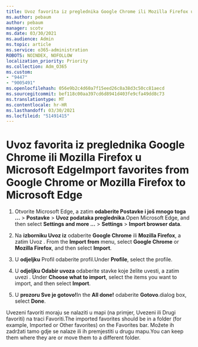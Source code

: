 ```yaml
---
title: Uvoz favorita iz preglednika Google Chrome ili Mozilla Firefox u Microsoft Edge
ms.author: pebaum
author: pebaum
manager: scotv
ms.date: 03/30/2021
ms.audience: Admin
ms.topic: article
ms.service: o365-administration
ROBOTS: NOINDEX, NOFOLLOW
localization_priority: Priority
ms.collection: Adm_O365
ms.custom:
- "9447"
- "9005491"
ms.openlocfilehash: 056e9b2c4d60a7f15eed26c8a38d3c50cc81aecd
ms.sourcegitcommit: bef118c00aa397cd6d8941d403fe9cfa49dd8c73
ms.translationtype: MT
ms.contentlocale: hr-HR
ms.lasthandoff: 03/30/2021
ms.locfileid: "51491415"
---
```

# <a name="import-favorites-from-google-chrome-or-mozilla-firefox-to-microsoft-edge"></a><span data-ttu-id="cd096-102">Uvoz favorita iz preglednika Google Chrome ili Mozilla Firefox u Microsoft Edge</span><span class="sxs-lookup"><span data-stu-id="cd096-102">Import favorites from Google Chrome or Mozilla Firefox to Microsoft Edge</span></span>

1. <span data-ttu-id="cd096-103">Otvorite Microsoft Edge, a zatim **odaberite Postavke i još mnogo toga ...**  >  **Postavke**  >  **Uvoz podataka preglednika**.</span><span class="sxs-lookup"><span data-stu-id="cd096-103">Open Microsoft Edge, and then select **Settings and more ...** > **Settings** > **Import browser data**.</span></span>

1. <span data-ttu-id="cd096-104">Na **izborniku Uvoz iz** odaberite **Google Chrome** ili **Mozilla Firefox**, a zatim Uvoz . </span><span class="sxs-lookup"><span data-stu-id="cd096-104">From the **Import from** menu, select **Google Chrome** or **Mozilla Firefox**, and then select **Import**.</span></span>

1. <span data-ttu-id="cd096-105">U **odjeljku** Profil odaberite profil.</span><span class="sxs-lookup"><span data-stu-id="cd096-105">Under **Profile**, select the profile.</span></span>

1. <span data-ttu-id="cd096-106">U **odjeljku Odabir uvoza** odaberite stavke koje želite uvesti, a zatim uvezi . </span><span class="sxs-lookup"><span data-stu-id="cd096-106">Under **Choose what to import**, select the items you want to import, and then select **Import**.</span></span>

1. <span data-ttu-id="cd096-107">U **prozoru Sve je gotovo!**</span><span class="sxs-lookup"><span data-stu-id="cd096-107">In the **All done!**</span></span> <span data-ttu-id="cd096-108">odaberite **Gotovo**.</span><span class="sxs-lookup"><span data-stu-id="cd096-108">dialog box, select **Done**.</span></span>

<span data-ttu-id="cd096-109">Uvezeni favoriti moraju se nalaziti u mapi (na primjer, Uvezeni ili Drugi favoriti) na traci Favoriti.</span><span class="sxs-lookup"><span data-stu-id="cd096-109">The imported favorites should be in a folder (for example, Imported or Other favorites) on the Favorites bar.</span></span> <span data-ttu-id="cd096-110">Možete ih zadržati tamo gdje se nalaze ili ih premjestiti u drugu mapu.</span><span class="sxs-lookup"><span data-stu-id="cd096-110">You can keep them where they are or move them to a different folder.</span></span>
